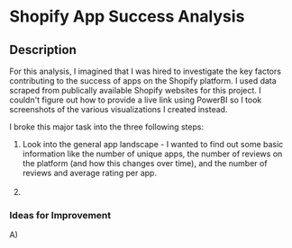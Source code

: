 # Shopify App Success Analysis

## Description
For this analysis, I imagined that I was hired to investigate the key factors contributing to the success of apps on the Shopify platform. I used data scraped from publically available Shopify websites for this project. I couldn't figure out how to provide a live link using PowerBI so I took screenshots of the various visualizations I created instead. 

I broke this major task into the three following steps:
1) Look into the general app landscape - I wanted to find out some basic information like the number of unique apps, the number of reviews on the platform (and how this changes over time), and the number of reviews and average rating per app. </br></br>
2) 


### Ideas for Improvement 
A)   
